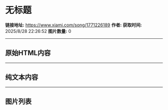 # 无标题

**链接地址:** https://www.xiami.com/song/1771226189
**作者:** 
**获取时间:** 2025/8/28 22:26:52
**图片数量:** 0

---

## 原始HTML内容



---

## 纯文本内容



---

## 图片列表


